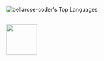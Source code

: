 ![bellarose-coder's Top Languages](https://github-readme-stats.vercel.app/api/top-langs/?username=bellarose-coder&theme=radical&show_icons=true&hide_border=false&layout=compact)

<div style="display: inline_block"><br>
<img height="80em" src="(https://static-00.iconduck.com/assets.00/julia-icon-1024x1024-bnu0ysk8.pn](https://upload.wikimedia.org/wikipedia/commons/thumb/1/1f/Julia_Programming_Language_Logo.svg/512px-Julia_Programming_Language_Logo.svg.png?20200223180902)g">
</div>
